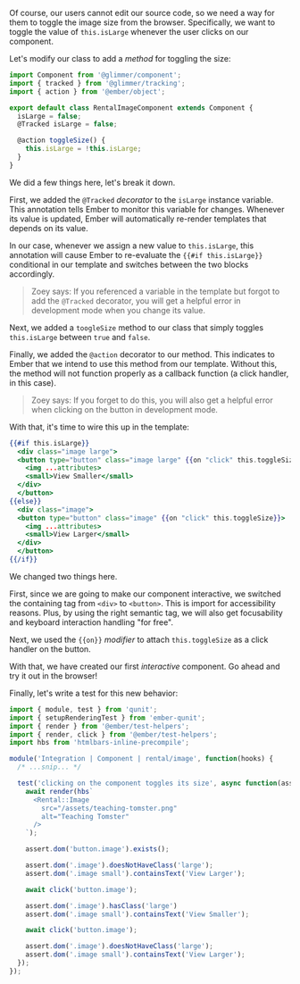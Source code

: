 Of course, our users cannot edit our source code, so we need a way for
them to toggle the image size from the browser. Specifically, we want to
toggle the value of `this.isLarge` whenever the user clicks on our
component.

Let's modify our class to add a _method_ for toggling the size:

```js {data-filename="app/components/rental/image.js" data-diff="+2,+3,-6,+7,+9,+10,+11"}
import Component from '@glimmer/component';
import { tracked } from '@glimmer/tracking';
import { action } from '@ember/object';

export default class RentalImageComponent extends Component {
  isLarge = false;
  @Tracked isLarge = false;

  @action toggleSize() {
    this.isLarge = !this.isLarge;
  }
}
```

We did a few things here, let's break it down.

First, we added the `@Tracked` _decorator_ to the `isLarge` instance
variable. This annotation tells Ember to monitor this variable for
changes. Whenever its value is updated, Ember will automatically
re-render templates that depends on its value.

In our case, whenever we assign a new value to `this.isLarge`, this
annotation will cause Ember to re-evaluate the `{{#if this.isLarge}}`
conditional in our template and switches between the two blocks
accordingly.

> Zoey says: If you referenced a variable in the template but forgot to
> add the `@Tracked` decorator, you will get a helpful error in
> development mode when you change its value.

Next, we added a `toogleSize` method to our class that simply toggles
`this.isLarge` between `true` and `false`.

Finally, we added the `@action` decorator to our method. This indicates
to Ember that we intend to use this method from our template. Without
this, the method will not function properly as a callback function (a
click handler, in this case).

> Zoey says: If you forget to do this, you will also get a helpful error
> when clicking on the button in development mode.

With that, it's time to wire this up in the template:

```handlebars {data-filename="app/components/rental/image.hbs" data-diff="-2,+3,-6,+7,-9,+10,-13,+14"}
{{#if this.isLarge}}
  <div class="image large">
  <button type="button" class="image large" {{on "click" this.toggleSize}}>
    <img ...attributes>
    <small>View Smaller</small>
  </div>
  </button>
{{else}}
  <div class="image">
  <button type="button" class="image" {{on "click" this.toggleSize}}>
    <img ...attributes>
    <small>View Larger</small>
  </div>
  </button>
{{/if}}
```

We changed two things here.

First, since we are going to make our component interactive, we switched
the containing tag from `<div>` to `<button>`. This is import for
accessibility reasons. Plus, by using the right semantic tag, we will
also get focusability and keyboard interaction handling "for free".

Next, we used the `{{on}}` _modifier_ to attach `this.toggleSize` as a
click handler on the button.

With that, we have created our first _interactive_ component. Go ahead
and try it out in the browser!

Finally, let's write a test for this new behavior:

```js {data-filename="tests/integration/components/rental/image-test.js" data-diff="-3,+4,+10,+11,+12,+13,+14,+15,+16,+17,+18,+19,+20,+21,+22,+23,+24,+25,+26,+27,+28,+29,+30,+31,+32"}
import { module, test } from 'qunit';
import { setupRenderingTest } from 'ember-qunit';
import { render } from '@ember/test-helpers';
import { render, click } from '@ember/test-helpers';
import hbs from 'htmlbars-inline-precompile';

module('Integration | Component | rental/image', function(hooks) {
  /* ...snip... */

  test('clicking on the component toggles its size', async function(assert) {
    await render(hbs`
      <Rental::Image
        src="/assets/teaching-tomster.png"
        alt="Teaching Tomster"
      />
    `);

    assert.dom('button.image').exists();

    assert.dom('.image').doesNotHaveClass('large');
    assert.dom('.image small').containsText('View Larger');

    await click('button.image');

    assert.dom('.image').hasClass('large')
    assert.dom('.image small').containsText('View Smaller');

    await click('button.image');

    assert.dom('.image').doesNotHaveClass('large');
    assert.dom('.image small').containsText('View Larger');
  });
});
```
